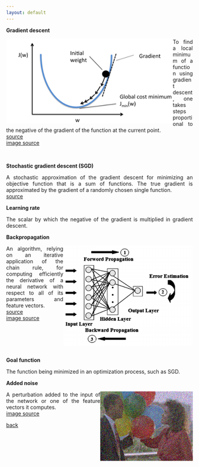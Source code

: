 ```yaml
---
layout: default
---
```


<strong>Gradient descent</strong>

<img style="float: left; width: 450px;" src="/assets/img/grad_descent.png">

<p align="justify">
To find a local minimum of a function using gradient descent, one takes steps proportional to the negative of the gradient of the function at the current point.<br />
<a href="https://en.wikipedia.org/wiki/Gradient_descent"> source </a>
<br>
<a href="https://github.com/rasbt/python-machine-learning-book"> image source </a>
</p>

<br>

<strong>Stochastic gradient descent (SGD)</strong>
<p align="justify">
A stochastic approximation of the gradient descent for minimizing an objective function that is a sum of functions.
The true gradient is approximated by the gradient of a randomly chosen single function.<br />
<a href="https://en.wikipedia.org/wiki/Stochastic_gradient_descent"> source </a>
</p>

<strong>Learning rate</strong>
<p align="justify">
The scalar by which the negative of the gradient is multiplied in gradient descent.
</p>

<strong>Backpropagation</strong>

<img style="float: right; width: 350px;" src="/assets/img/backprop.png">

<p align="justify">
An algorithm, relying on an iterative application of the chain rule, for computing efficiently the derivative of a neural network with respect to all of its parameters and feature vectors.<br />
<a href="https://en.wikipedia.org/wiki/Backpropagation"> source </a>
<br>
<a href="https://www.researchgate.net/figure/241741756_fig2_Figure-2-Back-propagation-multilayer-ANN-with-one-hidden-layer"> image source </a>
</p>

<br>
<br>
<br>
<br>

<strong>Goal function</strong>
<p align="justify">
The function being minimized in an optimization process, such as SGD.
</p>

<strong>Added noise</strong>

<img style="float: right; width: 250px;" src="/assets/img/noisy.png">

<p align="justify">
A perturbation added to the input of the network or one of the feature vectors it computes.
<br>
<a href="https://people.sc.fsu.edu/~jburkardt/m_src/image_denoise/image_denoise.html"> image source </a>
</p>

[back](cheat_sheet)
